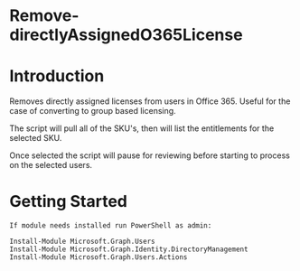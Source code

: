 # Remove-directlyAssignedO365License
# Introduction 
Removes directly assigned licenses from users in Office 365. Useful for the case of converting to group based licensing. 

The script will pull all of the SKU's, then will list the entitlements for the selected SKU.

Once selected the script will pause for reviewing before starting to process on the selected users. 

# Getting Started
    If module needs installed run PowerShell as admin:
    
    Install-Module Microsoft.Graph.Users
    Install-Module Microsoft.Graph.Identity.DirectoryManagement
    Install-Module Microsoft.Graph.Users.Actions
